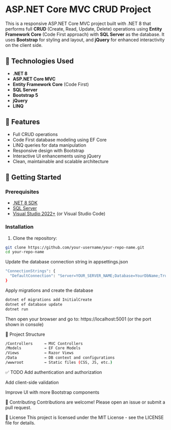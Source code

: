 # ASP.NET Core MVC CRUD Project

This is a responsive ASP.NET Core MVC project built with .NET 8 that performs full **CRUD** (Create, Read, Update, Delete) operations using **Entity Framework Core** (Code First approach) with **SQL Server** as the database. It uses **Bootstrap** for styling and layout, and **jQuery** for enhanced interactivity on the client side.

## 🔧 Technologies Used

- **.NET 8**
- **ASP.NET Core MVC**
- **Entity Framework Core** (Code First)
- **SQL Server**
- **Bootstrap 5**
- **jQuery**
- **LINQ**

## 📌 Features

- Full CRUD operations
- Code First database modeling using EF Core
- LINQ queries for data manipulation
- Responsive design with Bootstrap
- Interactive UI enhancements using jQuery
- Clean, maintainable and scalable architecture

## 🚀 Getting Started

### Prerequisites

- [.NET 8 SDK](https://dotnet.microsoft.com/en-us/download/dotnet/8.0)
- [SQL Server](https://www.microsoft.com/en-us/sql-server)
- [Visual Studio 2022+](https://visualstudio.microsoft.com/) (or Visual Studio Code)

### Installation

1. Clone the repository:

```bash
git clone https://github.com/your-username/your-repo-name.git
cd your-repo-name
```
Update the database connection string in appsettings.json
```bash
"ConnectionStrings": {
  "DefaultConnection": "Server=YOUR_SERVER_NAME;Database=YourDbName;Trusted_Connection=True;TrustServerCertificate=True;"
}
```
Apply migrations and create the database
```bash
dotnet ef migrations add InitialCreate
dotnet ef database update
dotnet run
```
Then open your browser and go to: https://localhost:5001 (or the port shown in console)

📁 Project Structure
```bash
/Controllers     → MVC Controllers
/Models          → EF Core Models
/Views           → Razor Views
/Data            → DB context and configurations
/wwwroot         → Static files (CSS, JS, etc.)
```
✅ TODO
Add authentication and authorization

Add client-side validation

Improve UI with more Bootstrap components

🤝 Contributing
Contributions are welcome! Please open an issue or submit a pull request.

📄 License
This project is licensed under the MIT License - see the LICENSE file for details.
